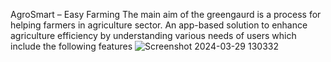 AgroSmart – Easy Farming
The main aim of the greengaurd is a process for helping farmers in agriculture
sector.
An app-based solution to enhance agriculture efficiency by understanding
various needs of users which include the following features
![Screenshot 2024-03-29 130332](https://github.com/ykhan2476/AgroSmartFlutter/assets/113904335/cb514c71-9913-4a3e-926c-cfa8f39427d0)
